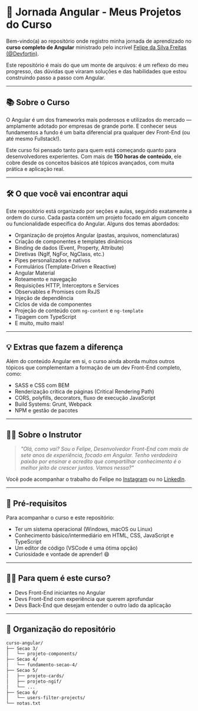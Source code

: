 # 🚀 Jornada Angular - Meus Projetos do Curso

Bem-vindo(a) ao repositório onde registro minha jornada de aprendizado no **curso completo de Angular** ministrado pelo incrível [Felipe da Silva Freitas (@Devfortin)](https://www.linkedin.com/in/devfortin/).

Este repositório é mais do que um monte de arquivos: é um reflexo do meu progresso, das dúvidas que viraram soluções e das habilidades que estou construindo passo a passo com Angular.

---

## 📚 Sobre o Curso

O Angular é um dos frameworks mais poderosos e utilizados do mercado — amplamente adotado por empresas de grande porte. E conhecer seus fundamentos a fundo é um baita diferencial pra qualquer dev Front-End (ou até mesmo Fullstack!).

Este curso foi pensado tanto para quem está começando quanto para desenvolvedores experientes. Com mais de **150 horas de conteúdo**, ele cobre desde os conceitos básicos até tópicos avançados, com muita prática e aplicação real.

---

## 🛠️ O que você vai encontrar aqui

Este repositório está organizado por seções e aulas, seguindo exatamente a ordem do curso. Cada pasta contém um projeto focado em algum conceito ou funcionalidade específica do Angular. Alguns dos temas abordados:

- Organização de projetos Angular (pastas, arquivos, nomenclaturas)
- Criação de componentes e templates dinâmicos
- Binding de dados (Event, Property, Attribute)
- Diretivas (NgIf, NgFor, NgClass, etc.)
- Pipes personalizados e nativos
- Formulários (Template-Driven e Reactive)
- Angular Material
- Roteamento e navegação
- Requisições HTTP, Interceptors e Services
- Observables e Promises com RxJS
- Injeção de dependência
- Ciclos de vida de componentes
- Projeção de conteúdo com `ng-content` e `ng-template`
- Tipagem com TypeScript
- E muito, muito mais!

---

## 💡 Extras que fazem a diferença

Além do conteúdo Angular em si, o curso ainda aborda muitos outros tópicos que complementam a formação de um dev Front-End completo, como:

- SASS e CSS com BEM
- Renderização crítica de páginas (Critical Rendering Path)
- CORS, polyfills, decorators, fluxo de execução JavaScript
- Build Systems: Grunt, Webpack
- NPM e gestão de pacotes

---

## 👨‍🏫 Sobre o Instrutor

> _"Olá, como vai? Sou o Felipe, Desenvolvedor Front-End com mais de sete anos de experiência, focado em Angular. Tenho verdadeira paixão por ensinar e acredito que compartilhar conhecimento é o melhor jeito de crescer juntos. Vamos nessa?"_

Você pode acompanhar o trabalho do Felipe no [Instagram](https://www.instagram.com/devfortin) ou no [LinkedIn](https://www.linkedin.com/in/devfortin/).

---

## 🧩 Pré-requisitos

Para acompanhar o curso e este repositório:

- Ter um sistema operacional (Windows, macOS ou Linux)
- Conhecimento básico/intermediário em HTML, CSS, JavaScript e TypeScript
- Um editor de código (VSCode é uma ótima opção)
- Curiosidade e vontade de aprender! 😄

---

## 👨‍💻 Para quem é este curso?

- Devs Front-End iniciantes no Angular
- Devs Front-End com experiência que querem aprofundar
- Devs Back-End que desejam entender o outro lado da aplicação

---

## 📂 Organização do repositório

```bash
curso-angular/
├── Secao 3/
│   └── projeto-components/
├── Secao 4/
│   └── fundamento-secao-4/
├── Secao 5/
│   ├── projeto-cards/
│   ├── projeto-ngif/
│   └── ...
├── Secao 6/
│   └── users-filter-projects/
└── notas.txt
```
